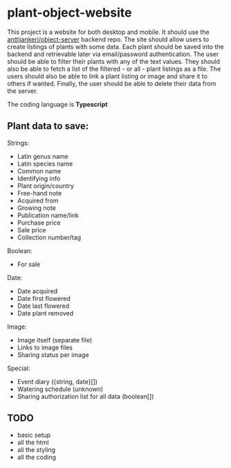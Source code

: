 # plant-object-website

This project is a website for both desktop and mobile. It should use the [anttijankeri/object-server](https://github.com/anttijankeri/object-server) backend repo. The site should allow users to create listings of plants with some data. Each plant should be saved into the backend and retrievable later via email/password authentication. The user should be able to filter their plants with any of the text values. They should also be able to fetch a list of the filtered - or all - plant listings as a file. The users should also be able to link a plant listing or image and share it to others if wanted. Finally, the user should be able to delete their data from the server.

The coding language is **Typescript**

## Plant data to save:
Strings:
* Latin genus name
* Latin species name
* Common name
* Identifying info
* Plant origin/country
* Free-hand note
* Acquired from
* Growing note
* Publication name/link
* Purchase price
* Sale price
* Collection number/tag

Boolean:
* For sale

Date:
* Date acquired
* Date first flowered
* Date last flowered
* Date plant removed

Image:
* Image itself (separate file)
* Links to image files
* Sharing status per image

Special:
* Event diary ({string, date}[])
* Watering schedule (unknown)
* Sharing authorization list for all data (boolean[])

## TODO

* basic setup
* all the html
* all the styling
* all the coding

